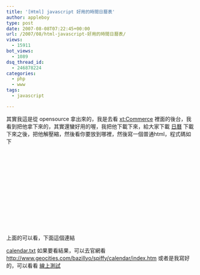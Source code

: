 ```yaml
---
title: '[Html] javascript 好用的時間日曆表'
author: appleboy
type: post
date: 2007-08-08T07:22:45+00:00
url: /2007/08/html-javascript-好用的時間日曆表/
views:
  - 15911
bot_views:
  - 1089
dsq_thread_id:
  - 246878224
categories:
  - php
  - www
tags:
  - javascript

---
```

其實我這是從 opensource 拿出來的，我是去看 [xt:Commerce][1] 裡面的後台，我看到把他拿下來的，其實還蠻好用的喔，我把他下載下來，給大家下載 [日曆][2] 下載下來之後，把他解壓縮，然後看你要放到哪裡，然後寫一個普通html，程式碼如下 

<pre class="brush: xml; title: ; notranslate" title="">

  
  


<div id="spiffycalendar" class="text">
  
</div>





</pre> 上面的可以看，下面這個連結 

[calendar.txt][3] 如果要看結果，可以去官網看 <http://www.geocities.com/bazillyo/spiffy/calendar/index.htm> 或者是我寫好的，可以看看 [線上測試][4]

 [1]: http://www.xt-commerce.cn/index.php
 [2]: http://blog.wu-boy.com/wp-content/uploads/2007/08/spiffycal.zip "日曆"
 [3]: http://blog.wu-boy.com/wp-content/uploads/2007/08/calendar.txt "calendar.txt"
 [4]: http://blog.wu-boy.com/wp-content/Calendar.php